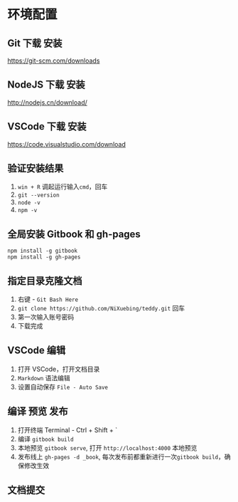 # 环境配置

## Git 下载 安装
https://git-scm.com/downloads

## NodeJS 下载 安装
http://nodejs.cn/download/

## VSCode 下载 安装
https://code.visualstudio.com/download


## 验证安装结果
1. `win + R` 调起运行输入`cmd`，回车
2. `git --version` 
3. `node -v`
4. `npm -v`

## 全局安装 Gitbook 和 gh-pages
```
npm install -g gitbook
npm install -g gh-pages
```

## 指定目录克隆文档
1. 右键 - `Git Bash Here`
2. `git clone https://github.com/NiXuebing/teddy.git` 回车
3. 第一次输入账号密码
4. 下载完成

## VSCode 编辑
1. 打开 VSCode，打开文档目录
2. `Markdown` 语法编辑
3. 设置自动保存 `File - Auto Save`

## 编译 预览 发布
1. 打开终端 Terminal -  Ctrl + Shift + `
2. 编译 `gitbook build`
3. 本地预览 `gitbook serve`, 打开 `http://localhost:4000` 本地预览
4. 发布线上 `gh-pages -d _book`, 每次发布前都重新进行一次`gitbook build`，确保修改生效

## 文档提交

